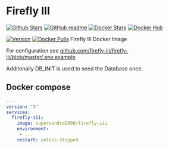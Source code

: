 # Firefly III

[![Github Stars](https://img.shields.io/github/stars/supersandro2000/docker-images.svg?maxAge=43200&label=Github%20Stars)](https://github.com/SuperSandro2000/docker-images)
[![GitHub readme](https://img.shields.io/badge/GitHub-readme-blue.svg)](https://github.com/SuperSandro2000/docker-images/blob/master/firefly-iii/README.md)
[![Docker Stars](https://img.shields.io/docker/stars/supersandro2000/firefly-iii.svg?label=Docker%20Stars&maxAge=43200)](https://hub.docker.com/r/supersandro2000/firefly-iii/)
[![Docker Hub](https://img.shields.io/badge/Docker-hub-blue.svg)](https://hub.docker.com/r/supersandro2000/firefly-iii/)

[![Version](https://img.shields.io/docker/v/supersandro2000/firefly-iii.svg?label=Version&sort=date&maxAge=43200)](https://hub.docker.com/r/supersandro2000/firefly-iii/)
[![Docker Pulls](https://img.shields.io/docker/pulls/supersandro2000/firefly-iii.svg?label=Docker%20Pulls&maxAge=43200)](https://hub.docker.com/r/supersandro2000/firefly-iii/)
Firefly III Docker Image

For configuration see [github.com/firefly-iii/firefly-iii/blob/master/.env.example](https://github.com/firefly-iii/firefly-iii/blob/master/.env.example)

Additonally DB_INIT is used to seed the Database once.

## Docker compose

````yaml
---
version: "3"
services:
  firefly-iii:
    image: supersandro2000/firefly-iii
    environment:
     - ...
    restart: unless-stopped
````
